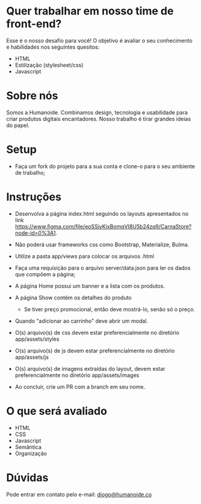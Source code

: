 # Quer trabalhar em nosso time de front-end?

Esse é o nosso desafio para você!
O objetivo é avaliar o seu conhecimento e habilidades nos seguintes quesitos:

* HTML
* Estilização (stylesheet/css)
* Javascript

# Sobre nós

Somos a Humanoide. Combinamos design, tecnologia e usabilidade para criar produtos digitais encantadores. Nosso trabalho é tirar grandes ideias do papel.

# Setup

* Faça um fork do projeto para a sua conta e clone-o para o seu ambiente de trabalho;

# Instruções

* Desenvolva a página index.html seguindo os layouts apresentados no link https://www.figma.com/file/eoSSiyKixBomqVI8U5b24zq9/CarnaStore?node-id=0%3A1.

* Não poderá usar frameworks css como Bootstrap, Materialize, Bulma.
* Utilize a pasta app/views para colocar os arquivos .html

* Faça uma requisição para o arquivo server/data.json para ler os dados que compõem a página;
* A página Home possui um banner e a lista com os produtos.
* A página Show contém os detalhes do produto
    * Se tiver preço promocional, então deve mostrá-lo, senão só o preço.
* Quando "adicionar ao carrinho" deve abrir um modal.

* O(s) arquivo(s) de css devem estar preferencialmente no diretório app/assets/styles
* O(s) arquivo(s) de js devem estar preferencialmente no diretório app/assets/js
* O(s) arquivo(s) de imagens extraídas do layout, devem estar preferencialmente no diretório app/assets/images
* Ao concluir, crie um PR com a branch em seu nome.

# O que será avaliado

* HTML
* CSS
* Javascript
* Semântica
* Organização

# Dúvidas

Pode entrar em contato pelo e-mail: diogo@humanoide.co
